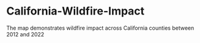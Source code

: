 # California-Wildfire-Impact
The map demonstrates wildfire impact across California counties between 2012 and 2022

